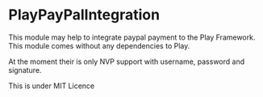 # PlayPayPalIntegration

This module may help to integrate paypal payment to the Play Framework. This module comes without any dependencies to Play. 

At the moment their is only NVP support with username, password and signature.

This is under MIT Licence
